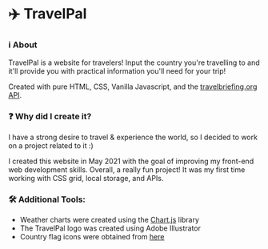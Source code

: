 # ✈️ TravelPal

### ℹ️ About
TravelPal is a website for travelers! Input the country you're travelling to and it'll provide you with practical information you'll need for your trip! 

Created with pure HTML, CSS, Vanilla Javascript, and the [travelbriefing.org API](https://travelbriefing.org/api).

### ❓ Why did I create it?
I have a strong desire to travel & experience the world, so I decided to work on a project related to it :)

I created this website in May 2021 with the goal of improving my front-end web development skills. Overall, a really fun project! It was my first time working with CSS grid, local storage, and APIs.

### 🛠️ Additional Tools:
- Weather charts were created using the [Chart.js](https://www.chartjs.org/) library
- The TravelPal logo was created using Adobe Illustrator
- Country flag icons were obtained from [here](https://flagpedia.net/download/api)
